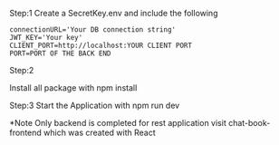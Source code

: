 Step:1
  Create a SecretKey.env and include the following

    connectionURL='Your DB connection string'
    JWT_KEY='Your key'
    CLIENT_PORT=http://localhost:YOUR CLIENT PORT
    PORT=PORT OF THE BACK END

Step:2

  Install all package with 
    npm install

Step:3
  Start the Application with
    npm run dev
  
*Note
Only backend is completed for rest application visit chat-book-frontend which was created with React
